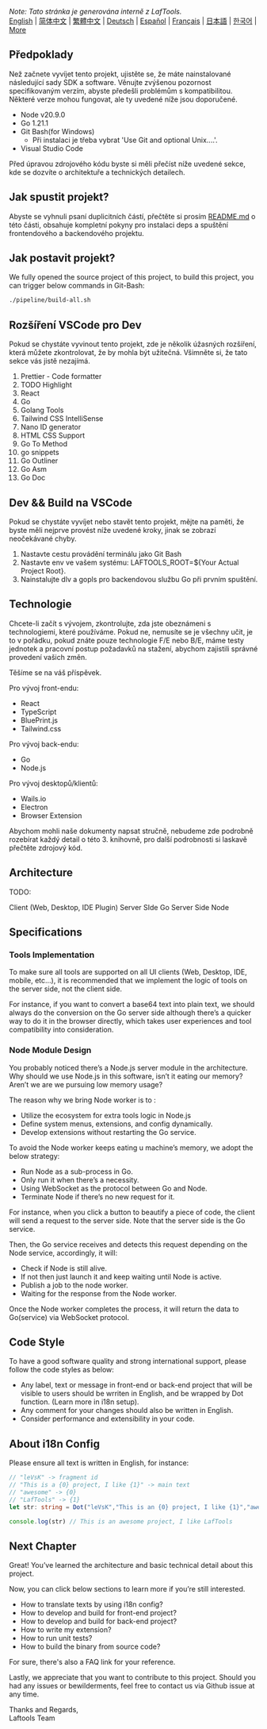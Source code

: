 <i>Note: Tato stránka je generována interně z LafTools.</i> <br/> [English](/docs/en_US)  |  [简体中文](/docs/zh_CN)  |  [繁體中文](/docs/zh_HK)  |  [Deutsch](/docs/de)  |  [Español](/docs/es)  |  [Français](/docs/fr)  |  [日本語](/docs/ja)  |  [한국어](/docs/ko) | [More](/docs/) <br/>

## Předpoklady

Než začnete vyvíjet tento projekt, ujistěte se, že máte nainstalované následující sady SDK a software. Věnujte zvýšenou pozornost specifikovaným verzím, abyste předešli problémům s kompatibilitou. Některé verze mohou fungovat, ale ty uvedené níže jsou doporučené.

- Node v20.9.0
- Go 1.21.1
- Git Bash(for Windows)
  - Při instalaci je třeba vybrat 'Use Git and optional Unix....'.
- Visual Studio Code

Před úpravou zdrojového kódu byste si měli přečíst níže uvedené sekce, kde se dozvíte o architektuře a technických detailech.

## Jak spustit projekt?

Abyste se vyhnuli psaní duplicitních částí, přečtěte si prosím [README.md](../README.md) o této části, obsahuje kompletní pokyny pro instalaci deps a spuštění frontendového a backendového projektu.

## Jak postavit projekt?

We fully opened the source project of this project, to build this project, you can trigger below commands in Git-Bash:

```bash
./pipeline/build-all.sh
```

## Rozšíření VSCode pro Dev

Pokud se chystáte vyvinout tento projekt, zde je několik úžasných rozšíření, která můžete zkontrolovat, že by mohla být užitečná. Všimněte si, že tato sekce vás jistě nezajímá.

1. Prettier - Code formatter
2. TODO Highlight
3. React
4. Go
5. Golang Tools
6. Tailwind CSS IntelliSense
7. Nano ID generator
8. HTML CSS Support
9. Go To Method
10. go snippets
11. Go Outliner
12. Go Asm
13. Go Doc

## Dev && Build na VSCode

Pokud se chystáte vyvíjet nebo stavět tento projekt, mějte na paměti, že byste měli nejprve provést níže uvedené kroky, jinak se zobrazí neočekávané chyby.

1. Nastavte cestu provádění terminálu jako Git Bash
2. Nastavte env ve vašem systému: LAFTOOLS_ROOT=${Your Actual Project Root}.
3. Nainstalujte dlv a gopls pro backendovou službu Go při prvním spuštění.

## Technologie

Chcete-li začít s vývojem, zkontrolujte, zda jste obeznámeni s technologiemi, které používáme. Pokud ne, nemusíte se je všechny učit, je to v pořádku, pokud znáte pouze technologie F/E nebo B/E, máme testy jednotek a pracovní postup požadavků na stažení, abychom zajistili správné provedení vašich změn.

Těšíme se na váš příspěvek.

Pro vývoj front-endu:

- React
- TypeScript
- BluePrint.js
- Tailwind.css

Pro vývoj back-endu:

- Go
- Node.js

Pro vývoj desktopů/klientů:

- Wails.io
- Electron
- Browser Extension

Abychom mohli naše dokumenty napsat stručně, nebudeme zde podrobně rozebírat každý detail o této 3. knihovně, pro další podrobnosti si laskavě přečtěte zdrojový kód.

## Architecture

TODO:

Client (Web, Desktop, IDE Plugin)
<interact with>
Server SIde Go
<interact with>
Server Side Node

## Specifications

### Tools Implementation

To make sure all tools are supported on all UI clients (Web, Desktop, IDE, mobile, etc…), it is recommended that we implement the logic of tools on the server side, not the client side.

For instance, if you want to convert a base64 text into plain text, we should always do the conversion on the Go server side although there’s a quicker way to do it in the browser directly, which takes user experiences and tool compatibility into consideration.

### Node Module Design

You probably noticed there’s a Node.js server module in the architecture. Why should we use Node.js in this software, isn’t it eating our memory? Aren’t we are we pursuing low memory usage?

The reason why we bring Node worker is to :

- Utilize the ecosystem for extra tools logic in Node.js
- Define system menus, extensions, and config dynamically.
- Develop extensions without restarting the Go service.

To avoid the Node worker keeps eating u machine’s memory, we adopt the below strategy:

- Run Node as a sub-process in Go.
- Only run it when there’s a necessity.
- Using WebSocket as the protocol between Go and Node.
- Terminate Node if there’s no new request for it.

For instance, when you click a button to beautify a piece of code, the client will send a request to the server side. Note that the server side is the Go service.

Then, the Go service receives and detects this request depending on the Node service, accordingly, it will:

- Check if Node is still alive.
- If not then just launch it and keep waiting until Node is active.
- Publish a job to the node worker.
- Waiting for the response from the Node worker.

Once the Node worker completes the process, it will return the data to Go(service) via WebSocket protocol.

## Code Style

To have a good software quality and strong international support, please follow the code styles as below:

- Any label, text or message in front-end or back-end project that will be visible to users should be wrriten in English, and be wrapped by Dot function. (Learn more in i18n setup).
- Any comment for your changes should also be written in English.
- Consider performance and extensibility in your code.

## About i18n Config

Please ensure all text is written in English, for instance:

```Typescript
// "leVsK" -> fragment id
// "This is a {0} project, I like {1}" -> main text
// "awesome" -> {0}
// "LafTools" -> {1}
let str: string = Dot("leVsK","This is an {0} project, I like {1}","awesome","LafTools")

console.log(str) // This is an awesome project, I like LafTools
```

## Next Chapter

Great! You’ve learned the architecture and basic technical detail about this project.

Now, you can click below sections to learn more if you’re still interested.

- How to translate texts by using i18n config?
- How to develop and build for front-end project?
- How to develop and build for back-end project?
- How to write my extension?
- How to run unit tests?
- How to build the binary from source code?

For sure, there's also a FAQ link for your reference.

Lastly, we appreciate that you want to contribute to this project. Should you had any issues or bewilderments, feel free to contact us via Github issue at any time.

Thanks and Regards,  
Laftools Team
